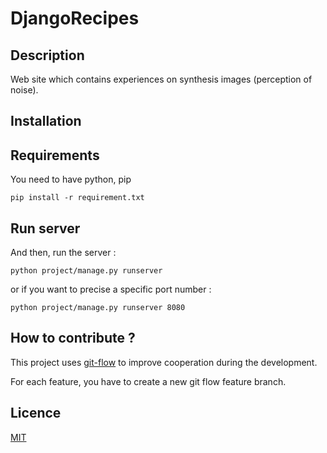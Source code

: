 # DjangoRecipes

## Description

Web site which contains experiences on synthesis images (perception of noise). 

## Installation

## Requirements

You need to have python, pip

```
pip install -r requirement.txt
```

## Run server

And then, run the server :

```
python project/manage.py runserver
```

or if you want to precise a specific port number :

```
python project/manage.py runserver 8080
```


## How to contribute ?

This project uses [git-flow](https://danielkummer.github.io/git-flow-cheatsheet/) to improve cooperation during the development.

For each feature, you have to create a new git flow feature branch.

## Licence

[MIT](LICENSE)
